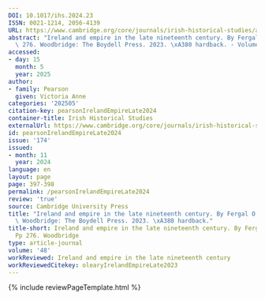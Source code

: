 ```yaml
---
DOI: 10.1017/ihs.2024.23
ISSN: 0021-1214, 2056-4139
URL: https://www.cambridge.org/core/journals/irish-historical-studies/article/ireland-and-empire-in-the-late-nineteenth-century-by-fergal-oleary-pp-276-woodbridge-the-boydell-press-2023-80-hardback/2B0A1A30A7B1C1B64C6804A728FEF950?utm_source=SFMC&utm_medium=email&utm_content=Article&utm_campaign=New%20Cambridge%20Alert%20-%20Issues&WT.mc_id=New%20Cambridge%20Alert%20-%20Issues
abstract: "Ireland and empire in the late nineteenth century. By Fergal O'Leary. Pp\
  \ 276. Woodbridge: The Boydell Press. 2023. \xA380 hardback. - Volume 48 Issue 174"
accessed:
- day: 15
  month: 5
  year: 2025
author:
- family: Pearson
  given: Victoria Anne
categories: '202505'
citation-key: pearsonIrelandEmpireLate2024
container-title: Irish Historical Studies
externalUrl: https://www.cambridge.org/core/journals/irish-historical-studies/article/ireland-and-empire-in-the-late-nineteenth-century-by-fergal-oleary-pp-276-woodbridge-the-boydell-press-2023-80-hardback/2B0A1A30A7B1C1B64C6804A728FEF950?utm_source=SFMC&utm_medium=email&utm_content=Article&utm_campaign=New%20Cambridge%20Alert%20-%20Issues&WT.mc_id=New%20Cambridge%20Alert%20-%20Issues
id: pearsonIrelandEmpireLate2024
issue: '174'
issued:
- month: 11
  year: 2024
language: en
layout: page
page: 397-398
permalink: /pearsonIrelandEmpireLate2024
review: 'true'
source: Cambridge University Press
title: "Ireland and empire in the late nineteenth century. By Fergal O'Leary. Pp 276.\
  \ Woodbridge: The Boydell Press. 2023. \xA380 hardback."
title-short: Ireland and empire in the late nineteenth century. By Fergal O'Leary.
  Pp 276. Woodbridge
type: article-journal
volume: '48'
workReviewed: Ireland and empire in the late nineteenth century
workReviewedCitekey: olearyIrelandEmpireLate2023
---
```

{% include reviewPageTemplate.html %}